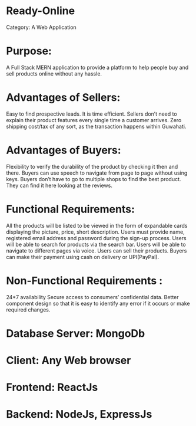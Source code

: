 # Ready-Online 
Category: A Web Application

# Purpose: 
A Full Stack MERN application to provide a platform to help people buy and sell products online without any hassle.

# Advantages of Sellers:
Easy to find prospective leads.
It is time efficient. Sellers don’t need to explain their product features every single time a customer arrives.
Zero shipping cost/tax of any sort, as the transaction happens within Guwahati.

# Advantages of Buyers:
Flexibility to verify the durability of the product by checking it then and there.
Buyers  can use speech to navigate from page to page without using keys.
Buyers don’t have to go to multiple shops to find the best product. They can find it here looking at the reviews.

# Functional Requirements:
All the products will be listed to be viewed in the form of expandable cards displaying the picture, price, short description.
Users must provide name, registered email address and password during the sign-up process.
Users will be able to search for products via the search bar.
Users will be able to navigate to different pages via voice.
Users can sell their products.
Buyers can make their payment using cash on delivery or UPI(PayPal).

# Non-Functional Requirements :
24*7 availability
Secure access to consumers’ confidential data.
Better component design so that it is easy to identify any error if it occurs or make required changes.

# Database Server: MongoDb
# Client: Any Web browser
# Frontend: ReactJs
# Backend: NodeJs, ExpressJs

